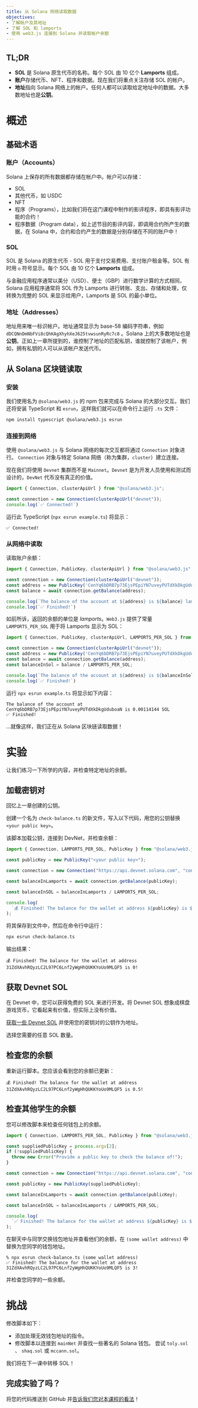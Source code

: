 ```yaml
---
title: 从 Solana 网络读取数据
objectives:
- 了解帐户及其地址
- 了解 SOL 和 lamports
- 使用 web3.js 连接到 Solana 并读取帐户余额
---
```


## TL;DR

- **SOL** 是 Solana 原生代币的名称。每个 SOL 由 10 亿个 **Lamports** 组成。
- **账户**存储代币、NFT、程序和数据。现在我们将重点关注存储 SOL 的帐户。
- **地址**指向 Solana 网络上的帐户。任何人都可以读取给定地址中的数据。大多数地址也是**公钥**。

# 概述

## 基础术语

### 账户（Accounts）

Solana 上保存的所有数据都存储在帐户中。帐户可以存储：

- SOL
- 其他代币，如 USDC
- NFT
- 程序（Programs），比如我们将在这门课程中制作的影评程序，即具有影评功能的合约！
- 程序数据（Program data），如上述节目的影评内容，即调用合约所产生的数据，在 Solana 中，合约和合约产生的数据是分别存储在不同的账户中！

### SOL

SOL 是 Solana 的原生代币 - SOL 用于支付交易费用、支付账户租金等。SOL 有时用 `◎` 符号显示。每个 SOL 由 10 亿个 **Lamports** 组成。

与金融应用程序通常以美分（USD）、便士（GBP）进行数学计算的方式相同，Solana 应用程序通常将 SOL 作为 Lamports 进行转账、支出、存储和处理，仅转换为完整的 SOL 来显示给用户，Lamports 是 SOL 的最小单位。

### 地址（Addresses）

地址用来唯一标识帐户。地址通常显示为 base-58 编码字符串，例如 `dDCQNnDmNbFVi8cQhKAgXhyhXeJ625tvwsunRyRc7c8` 。Solana 上的大多数地址也是**公钥**。正如上一章所提到的，谁控制了地址的匹配私钥，谁就控制了该帐户，例如，拥有私钥的人可以从该帐户发送代币。

## 从 Solana 区块链读取

### 安装

我们使用名为 `@solana/web3.js` 的 npm 包来完成与 Solana 的大部分交互。我们还将安装 TypeScript 和 `esrun`，这样我们就可以在命令行上运行 `.ts` 文件：

```bash
npm install typescript @solana/web3.js esrun 
```

### 连接到网络

使用 `@solana/web3.js` 与 Solana 网络的每次交互都将通过 `Connection` 对象进行。  `Connection` 对象与特定 Solana 网络（称为集群，`cluster`）建立连接。

现在我们将使用 `Devnet` 集群而不是 `Mainnet`。`Devnet` 是为开发人员使用和测试而设计的，`DevNet` 代币没有真正的价值。

```typescript
import { Connection, clusterApiUrl } from "@solana/web3.js";

const connection = new Connection(clusterApiUrl("devnet"));
console.log(`✅ Connected!`)
```

运行此 TypeScript (`npx esrun example.ts`) 将显示：

```
✅ Connected!
```

### 从网络中读取

读取账户余额：

```typescript
import { Connection, PublicKey, clusterApiUrl } from "@solana/web3.js";

const connection = new Connection(clusterApiUrl("devnet"));
const address = new PublicKey('CenYq6bDRB7p73EjsPEpiYN7uveyPUTdXkDkgUduboaN');
const balance = await connection.getBalance(address);

console.log(`The balance of the account at ${address} is ${balance} lamports`); 
console.log(`✅ Finished!`)
```

如前所诉，返回的余额的单位是 *lamports*。`Web3.js` 提供了常量 `LAMPORTS_PER_SOL` 用于将 Lamports 显示为 SOL：

```typescript
import { Connection, PublicKey, clusterApiUrl, LAMPORTS_PER_SOL } from "@solana/web3.js";

const connection = new Connection(clusterApiUrl("devnet"));
const address = new PublicKey('CenYq6bDRB7p73EjsPEpiYN7uveyPUTdXkDkgUduboaN');
const balance = await connection.getBalance(address);
const balanceInSol = balance / LAMPORTS_PER_SOL;

console.log(`The balance of the account at ${address} is ${balanceInSol} SOL`); 
console.log(`✅ Finished!`)
```

运行 `npx esrun example.ts` 将显示如下内容：

```
The balance of the account at CenYq6bDRB7p73EjsPEpiYN7uveyPUTdXkDkgUduboaN is 0.00114144 SOL
✅ Finished!
```
...就像这样，我们正在从 Solana 区块链读取数据！

# 实验

让我们练习一下所学的内容，并检查特定地址的余额。

## 加载密钥对 

回忆上一章创建的公钥。

创建一个名为 `check-balance.ts` 的新文件，写入以下代码，用您的公钥替换 `<your public key>`。

该脚本加载公钥，连接到 DevNet，并检查余额：

```typescript
import { Connection, LAMPORTS_PER_SOL, PublicKey } from "@solana/web3.js";

const publicKey = new PublicKey("<your public key>");

const connection = new Connection("https://api.devnet.solana.com", "confirmed");

const balanceInLamports = await connection.getBalance(publicKey);

const balanceInSOL = balanceInLamports / LAMPORTS_PER_SOL;

console.log(
  `💰 Finished! The balance for the wallet at address ${publicKey} is ${balanceInSOL}!`
);

```

将其保存到文件中，然后在命令行中运行：

```bash
npx esrun check-balance.ts
```

输出结果：

```
💰 Finished! The balance for the wallet at address 31ZdXAvhRQyzLC2L97PC6Lnf2yWgHhQUKKYoUo9MLQF5 is 0!
```

## 获取 Devnet SOL

在 Devnet 中，您可以获得免费的 SOL 来进行开发。将 Devnet SOL 想象成棋盘游戏货币，它看起来有价值，但实际上没有价值。

[获取一些 Devnet SOL](https://faucet.solana.com/) 并使用您的密钥对的公钥作为地址。

选择您需要的任意 SOL 数量。

## 检查您的余额

重新运行脚本。您应该会看到您的余额已更新：

```
💰 Finished! The balance for the wallet at address 31ZdXAvhRQyzLC2L97PC6Lnf2yWgHhQUKKYoUo9MLQF5 is 0.5!
```

## 检查其他学生的余额

您可以修改脚本来检查任何钱包上的余额。

```typescript
import { Connection, LAMPORTS_PER_SOL, PublicKey } from "@solana/web3.js";

const suppliedPublicKey = process.argv[2];
if (!suppliedPublicKey) {
  throw new Error("Provide a public key to check the balance of!");
}

const connection = new Connection("https://api.devnet.solana.com", "confirmed");

const publicKey = new PublicKey(suppliedPublicKey);

const balanceInLamports = await connection.getBalance(publicKey);

const balanceInSOL = balanceInLamports / LAMPORTS_PER_SOL;

console.log(
  `✅ Finished! The balance for the wallet at address ${publicKey} is ${balanceInSOL}!`
);

```

在聊天中与同学交换钱包地址并查看他们的余额，在 `(some wallet address)` 中替换为您同学的钱包地址。

```
% npx esrun check-balance.ts (some wallet address)
✅ Finished! The balance for the wallet at address 31ZdXAvhRQyzLC2L97PC6Lnf2yWgHhQUKKYoUo9MLQF5 is 3!
```

并检查您同学的一些余额。

# 挑战

修改脚本如下：

  - 添加处理无效钱包地址的指令。
  - 修改脚本以连接到 `mainNet` 并查找一些著名的 Solana 钱包。 尝试 `toly.sol` 、 `shaq.sol` 或 `mccann.sol`。

我们将在下一课中转移 SOL！

## 完成实验了吗？

将您的代码推送到 GitHub 并[告诉我们您对本课程的看法](https://form.typeform.com/to/IPH0UGz7#answers-lesson=8bbbfd93-1cdc-4ce3-9c83-637e7aa57454)！